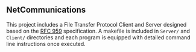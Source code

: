NetCommunications
-----------------
This project includes a File Transfer Protocol Client and Server designed based on the [RFC 959](https://tools.ietf.org/html/rfc959)
specification. A makefile is included in `Server/` and `Client/` directories and each program is equipped with detailed 
command line instructions once executed.

